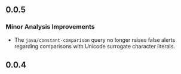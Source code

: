 ## 0.0.5

### Minor Analysis Improvements

* The `java/constant-comparison` query no longer raises false alerts regarding comparisons with Unicode surrogate character literals.

## 0.0.4
